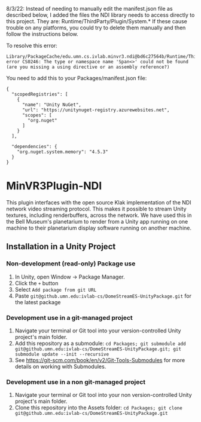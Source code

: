 
8/3/22:
Instead of needing to manually edit the manifest.json file as described below, I added the files the NDI library needs to access directly to this project.  They are:
Runtime/ThirdParty/Plugin/System.*
If these cause trouble on any platforms, you could try to delete them manually and then follow the instructions below.


To resolve this error:
```
Library/PackageCache/edu.umn.cs.ivlab.minvr3.ndi@bd6c27564b/Runtime/ThirdParty/Interop/Find.cs(26,12): error CS0246: The type or namespace name 'Span<>' could not be found (are you missing a using directive or an assembly reference?)
```

You need to add this to your Packages/manifest.json file:

```
{
  "scopedRegistries": [
    {
      "name": "Unity NuGet",
      "url": "https://unitynuget-registry.azurewebsites.net",
      "scopes": [
        "org.nuget"
      ]
    }
  ],
  
  "dependencies": {
    "org.nuget.system.memory": "4.5.3"
  }
}
```

# MinVR3Plugin-NDI
This plugin interfaces with the open source Klak implementation of the NDI network video streaming protocol.  This makes it possible to stream Unity textures, including renderbuffers, across the network.  We have used this in the Bell Museum's planetarium to render from a Unity app running on one machine to their planetarium display software running on another machine.

## Installation in a Unity Project

### Non-development (read-only) Package use
1. In Unity, open Window -> Package Manager. 
2. Click the ```+``` button
3. Select ```Add package from git URL```
4. Paste ```git@github.umn.edu:ivlab-cs/DomeStreamES-UnityPackage.git``` for the latest package

### Development use in a git-managed project
1. Navigate your terminal or Git tool into your version-controlled Unity project's main folder. 
2. Add this repository as a submodule: ```cd Packages; git submodule add git@github.umn.edu:ivlab-cs/DomeStreamES-UnityPackage.git; git submodule update --init --recursive```
3. See https://git-scm.com/book/en/v2/Git-Tools-Submodules for more details on working with Submodules. 

### Development use in a non git-managed project
1. Navigate your terminal or Git tool into your non version-controlled Unity project's main folder. 
2. Clone this repository into the Assets folder: ```cd Packages; git clone git@github.umn.edu:ivlab-cs/DomeStreamES-UnityPackage.git```
